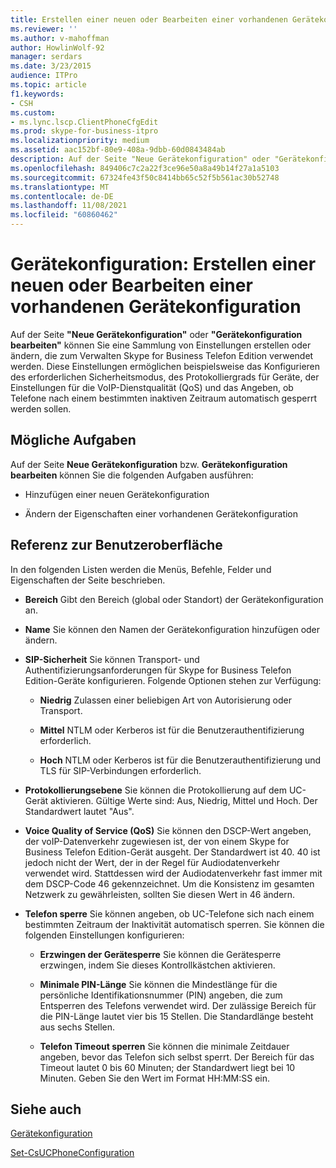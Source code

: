 ```yaml
---
title: Erstellen einer neuen oder Bearbeiten einer vorhandenen Gerätekonfiguration
ms.reviewer: ''
ms.author: v-mahoffman
author: HowlinWolf-92
manager: serdars
ms.date: 3/23/2015
audience: ITPro
ms.topic: article
f1.keywords:
- CSH
ms.custom:
- ms.lync.lscp.ClientPhoneCfgEdit
ms.prod: skype-for-business-itpro
ms.localizationpriority: medium
ms.assetid: aac152bf-80e9-408a-9dbb-60d0843484ab
description: Auf der Seite "Neue Gerätekonfiguration" oder "Gerätekonfiguration bearbeiten" können Sie eine Sammlung von Einstellungen erstellen oder ändern, die zum Verwalten Skype for Business Telefon Edition verwendet werden. Diese Einstellungen ermöglichen beispielsweise das Konfigurieren des erforderlichen Sicherheitsmodus, des Protokolliergrads für Geräte, der Einstellungen für die VoIP-Dienstqualität (QoS) und das Angeben, ob Telefone nach einem bestimmten inaktiven Zeitraum automatisch gesperrt werden sollen.
ms.openlocfilehash: 849406c7c2a22f3ce96e50a8a49b14f27a1a5103
ms.sourcegitcommit: 67324fe43f50c8414bb65c52f5b561ac30b52748
ms.translationtype: MT
ms.contentlocale: de-DE
ms.lasthandoff: 11/08/2021
ms.locfileid: "60860462"
---
```

# <a name="device-configuration-create-new-or-edit-existing"></a>Gerätekonfiguration: Erstellen einer neuen oder Bearbeiten einer vorhandenen Gerätekonfiguration
 
Auf der Seite **"Neue Gerätekonfiguration"** oder **"Gerätekonfiguration bearbeiten"** können Sie eine Sammlung von Einstellungen erstellen oder ändern, die zum Verwalten Skype for Business Telefon Edition verwendet werden. Diese Einstellungen ermöglichen beispielsweise das Konfigurieren des erforderlichen Sicherheitsmodus, des Protokolliergrads für Geräte, der Einstellungen für die VoIP-Dienstqualität (QoS) und das Angeben, ob Telefone nach einem bestimmten inaktiven Zeitraum automatisch gesperrt werden sollen.
  
## <a name="tasks-you-can-perform"></a>Mögliche Aufgaben

Auf der Seite **Neue Gerätekonfiguration** bzw. **Gerätekonfiguration bearbeiten** können Sie die folgenden Aufgaben ausführen:
  
- Hinzufügen einer neuen Gerätekonfiguration
    
- Ändern der Eigenschaften einer vorhandenen Gerätekonfiguration
    
## <a name="ui-reference"></a>Referenz zur Benutzeroberfläche

In den folgenden Listen werden die Menüs, Befehle, Felder und Eigenschaften der Seite beschrieben.
  
- **Bereich** Gibt den Bereich (global oder Standort) der Gerätekonfiguration an.
    
- **Name** Sie können den Namen der Gerätekonfiguration hinzufügen oder ändern.
    
- **SIP-Sicherheit** Sie können Transport- und Authentifizierungsanforderungen für Skype for Business Telefon Edition-Geräte konfigurieren. Folgende Optionen stehen zur Verfügung:
    
  - **Niedrig** Zulassen einer beliebigen Art von Autorisierung oder Transport.
    
  - **Mittel** NTLM oder Kerberos ist für die Benutzerauthentifizierung erforderlich.
    
  - **Hoch** NTLM oder Kerberos ist für die Benutzerauthentifizierung und TLS für SIP-Verbindungen erforderlich.
    
- **Protokollierungsebene** Sie können die Protokollierung auf dem UC-Gerät aktivieren. Gültige Werte sind: Aus, Niedrig, Mittel und Hoch. Der Standardwert lautet "Aus".
    
- **Voice Quality of Service (QoS)** Sie können den DSCP-Wert angeben, der voIP-Datenverkehr zugewiesen ist, der von einem Skype for Business Telefon Edition-Gerät ausgeht. Der Standardwert ist 40. 40 ist jedoch nicht der Wert, der in der Regel für Audiodatenverkehr verwendet wird. Stattdessen wird der Audiodatenverkehr fast immer mit dem DSCP-Code 46 gekennzeichnet. Um die Konsistenz im gesamten Netzwerk zu gewährleisten, sollten Sie diesen Wert in 46 ändern.
    
- **Telefon sperre** Sie können angeben, ob UC-Telefone sich nach einem bestimmten Zeitraum der Inaktivität automatisch sperren. Sie können die folgenden Einstellungen konfigurieren:
    
  - **Erzwingen der Gerätesperre** Sie können die Gerätesperre erzwingen, indem Sie dieses Kontrollkästchen aktivieren.
    
  - **Minimale PIN-Länge** Sie können die Mindestlänge für die persönliche Identifikationsnummer (PIN) angeben, die zum Entsperren des Telefons verwendet wird. Der zulässige Bereich für die PIN-Länge lautet vier bis 15 Stellen. Die Standardlänge besteht aus sechs Stellen.
    
  - **Telefon Timeout sperren** Sie können die minimale Zeitdauer angeben, bevor das Telefon sich selbst sperrt. Der Bereich für das Timeout lautet 0 bis 60 Minuten; der Standardwert liegt bei 10 Minuten. Geben Sie den Wert im Format HH:MM:SS ein.
    
## <a name="see-also"></a>Siehe auch

[Gerätekonfiguration](device-configuration.md)

[Set-CsUCPhoneConfiguration](/powershell/module/skype/set-csucphoneconfiguration?view=skype-ps)